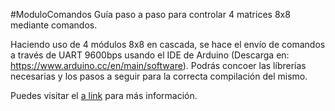 #ModuloComandos
Guía paso a paso para controlar 4 matrices 8x8 mediante comandos.

Haciendo uso de 4 módulos 8x8 en cascada, se hace el envío de comandos a través de UART 9600bps usando el IDE de Arduino (Descarga en: https://www.arduino.cc/en/main/software).
Podrás concoer las líbrerías necesarias y los pasos a seguir para la correcta compilación del mismo. 

Puedes visitar el [a link](https://github.com/AaroniSalinas/ModuloComandos/wiki) para más información.
